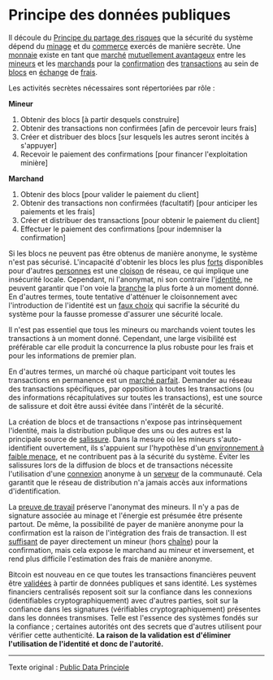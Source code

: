 Principe des données publiques
==============================

Il découle du [Principe du partage des risques](ch023-risk-sharing-principle.md) que la sécurité du système dépend du [minage](ch101-glossary.md#mine) et du [commerce](ch101-glossary.md#commerce) exercés de manière secrète. Une [monnaie](ch101-glossary.md#monnaie) existe en tant que [marché](ch101-glossary.md#marché) [mutuellement avantageux](ch042-balance-of-power-fallacy.md) entre les [mineurs](ch101-glossary.md#mineur) et les [marchands](ch101-glossary.md#marchand) pour la [confirmation](ch101-glossary.md#confirmation) des [transactions](ch101-glossary.md#transaction) au sein de [blocs](ch101-glossary.md#bloc) en [échange](ch101-glossary.md#échange) de [frais](ch101-glossary.md#frais).

Les activités secrètes nécessaires sont répertoriées par rôle :

**Mineur**

1. Obtenir des blocs [à partir desquels construire]
2. Obtenir des transactions non confirmées [afin de percevoir leurs frais]
3. Créer et distribuer des blocs [sur lesquels les autres seront incités à s'appuyer]
4. Recevoir le paiement des confirmations [pour financer l'exploitation minière]

**Marchand**

1. Obtenir des blocs [pour valider le paiement du client]
2. Obtenir des transactions non confirmées (facultatif) [pour anticiper les paiements et les frais]
3. Créer et distribuer des transactions [pour obtenir le paiement du client]
4. Effectuer le paiement des confirmations [pour indemniser la confirmation]

Si les blocs ne peuvent pas être obtenus de manière anonyme, le système n'est pas sécurisé. L'incapacité d'obtenir les blocs les plus [forts](ch101-glossary.md#forte) disponibles pour d'autres [personnes](ch101-glossary.md#personne) est une [cloison](ch101-glossary.md#cloison) de réseau, ce qui implique une insécurité locale. Cependant, ni l'anonymat, ni son contraire l'[identité](ch101-glossary.md#identité), ne peuvent garantir que l'on voie la [branche](ch101-glossary.md#branche) la plus forte à un moment donné. En d'autres termes, toute tentative d'atténuer le cloisonnement avec l'introduction de l'identité est un [faux choix](https://fr.wikipedia.org/wiki/Faux_dilemme) qui sacrifie la sécurité du système pour la fausse promesse d'assurer une sécurité locale.

Il n'est pas essentiel que tous les mineurs ou marchands voient toutes les transactions à un moment donné. Cependant, une large visibilité est préférable car elle produit la concurrence la plus robuste pour les frais et pour les informations de premier plan.

En d'autres termes, un marché où chaque participant voit toutes les transactions en permanence est un [marché parfait](https://fr.wikipedia.org/wiki/Concurrence_pure_et_parfaite). Demander au réseau des transactions spécifiques, par opposition à toutes les transactions (ou des informations récapitulatives sur toutes les transactions), est une source de salissure et doit être aussi évitée dans l'intérêt de la sécurité.

La création de blocs et de transactions n'expose pas intrinsèquement l'identité, mais la distribution publique des uns ou des autres est la principale source de [salissure](ch101-glossary.md#salissure). Dans la mesure où les mineurs s'auto-identifient ouvertement, ils s'appuient sur l'hypothèse d'un [environnement à faible menace](ch033-threat-level-paradox.md), et ne contribuent pas à la sécurité du système. Éviter les salissures lors de la diffusion de blocs et de transactions nécessite l'utilisation d'une [connexion](https://fr.wikipedia.org/wiki/Proxy_anonymiseur) anonyme à un [serveur](ch101-glossary.md#nœud) de la communauté. Cela garantit que le réseau de distribution n'a jamais accès aux informations d'identification.

La [preuve de travail](ch101-glossary.md#preuve-de-travail) préserve l'anonymat des mineurs. Il n'y a pas de signature associée au minage et l'énergie est présumée être présente partout. De même, la possibilité de payer de manière anonyme pour la confirmation est la raison de l'intégration des frais de transaction. Il est [suffisant](ch081-side-fee-fallacy.md) de payer directement un mineur (hors [chaîne](ch101-glossary.md#chaîne)) pour la confirmation, mais cela expose le marchand au mineur et inversement, et rend plus difficile l'estimation des frais de manière anonyme.

Bitcoin est nouveau en ce que toutes les transactions financières peuvent être [validées](ch101-glossary.md#validation) à partir de données publiques et sans identité. Les systèmes financiers centralisés reposent soit sur la confiance dans les connexions (identifiables cryptographiquement) avec d'autres parties, soit sur la confiance dans les signatures (vérifiables cryptographiquement) présentes dans les données transmises. Telle est l'essence des systèmes fondés sur la confiance ; certaines autorités ont des secrets que d'autres utilisent pour vérifier cette authenticité. **La raison de la validation est d'éliminer l'utilisation de l'identité et donc de l'autorité.**

---

Texte original : [Public Data Principle](https://github.com/libbitcoin/libbitcoin-system/wiki/Public-Data-Principle)